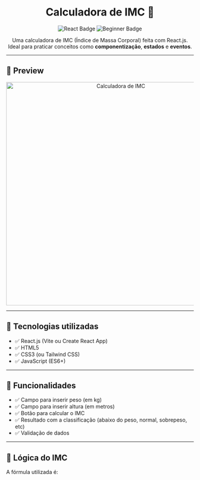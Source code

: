 <h1 align="center">Calculadora de IMC 🧮</h1>

<p align="center">
  <img src="https://img.shields.io/badge/React.js-2023-blue?style=for-the-badge&logo=react" alt="React Badge" />
  <img src="https://img.shields.io/badge/Projeto-Iniciante-brightgreen?style=for-the-badge" alt="Beginner Badge" />
</p>

<p align="center">
  Uma calculadora de IMC (Índice de Massa Corporal) feita com React.js. Ideal para praticar conceitos como <b>componentização</b>, <b>estados</b> e <b>eventos</b>.
</p>

---

## 📸 Preview

<div align="center">
  <img src="screenshot.png" alt="Calculadora de IMC" width="600" />
</div>

---

## 🚀 Tecnologias utilizadas

- ✅ React.js (Vite ou Create React App)
- ✅ HTML5
- ✅ CSS3 (ou Tailwind CSS)
- ✅ JavaScript (ES6+)

---

## 📐 Funcionalidades

- ✅ Campo para inserir peso (em kg)
- ✅ Campo para inserir altura (em metros)
- ✅ Botão para calcular o IMC
- ✅ Resultado com a classificação (abaixo do peso, normal, sobrepeso, etc)
- ✅ Validação de dados

---

## 🧠 Lógica do IMC

A fórmula utilizada é:

